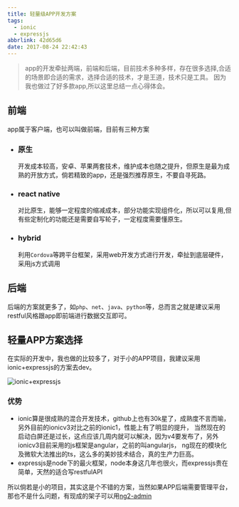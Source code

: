 ```yaml
---
title: 轻量级APP开发方案
tags:
  - ionic
  - expressjs
abbrlink: 42d65d6
date: 2017-08-24 22:42:43
---
```

> app的开发牵扯两端，前端和后端，目前技术多种多样，存在很多选择,合适的场景即合适的需求，选择合适的技术，才是王道，技术只是工具。
因为我也做过了好多款app,所以这里总结一点心得体会。

## 前端
app属于客户端，也可以叫做前端，目前有三种方案

+ ### 原生
  开发成本较高，安卓、苹果两套技术，维护成本也随之提升，但原生是最为成熟的开放方式，倘若精致的app，还是强烈推荐原生，不要自寻死路。
+ ### react native
  对比原生，能够一定程度的缩减成本，部分功能实现组件化，所以可以复用,但有些定制化的功能还是需要自写轮子，一定程度需要懂原生。
+ ### hybrid
  利用`Cordova`等跨平台框架，采用web开发方式进行开发，牵扯到底层硬件，采用js方式调用

## 后端
后端的方案就更多了，如`php`、`net`、`java`、`python`等，总而言之就是建议采用restful风格跟app即前端进行数据交互即可。

## 轻量APP方案选择
在实际的开发中，我也做的比较多了，对于小的APP项目，我建议采用ionic+expressjs的方案去dev。

![ionic+expressjs](//static.1991421.cn/blog/2017-08-26-154720.jpg)

### 优势
+ ionic算是很成熟的混合开发技术，github上也有30k星了，成熟度不言而喻，另外目前的ionicv3对比之前的ionic1，性能上有了明显的提升，
当然现在的启动白屏还是过长，这点应该几周内就可以解决，因为v4要发布了，另外ionicv3目前采用的js框架是angular，之前的叫angularjs，
ng现在的模块化及微软大法推出的ts，这么多的美妙技术结合，真的生产力巨高。
+ expressjs是node下的最火框架，node本身这几年也很火，而expressjs贵在简单，天然的适合写restfulAPI

所以倘若是小的项目，其实这是个不错的方案，当然如果APP后端需要管理平台，那也不是什么问题，有现成的架子可以用[ng2-admin](https://github.com/akveo/ng2-admin)
